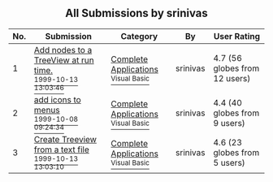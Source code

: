 ﻿<div align="center">

## All Submissions by srinivas

</div>

No.  | Submission | Category | By   | User Rating
---- | ---------- | -------- | ---- | -----------
1 | [Add nodes to a TreeView at run time\.<br /><sup>1999-10-13 13:03:46</sup>](https://github.com/Planet-Source-Code/srinivas-add-nodes-to-a-treeview-at-run-time__1-4016) | [Complete Applications<br /><sup>Visual Basic</sup>](../ByCategory/complete-applications__1-27.md) | srinivas | 4.7 (56 globes from 12 users)
2 | [add icons to menus<br /><sup>1999-10-08 09:24:34</sup>](https://github.com/Planet-Source-Code/srinivas-add-icons-to-menus__1-4029) | [Complete Applications<br /><sup>Visual Basic</sup>](../ByCategory/complete-applications__1-27.md) | srinivas | 4.4 (40 globes from 9 users)
3 | [Create Treeview from a text file<br /><sup>1999-10-13 13:03:10</sup>](https://github.com/Planet-Source-Code/srinivas-create-treeview-from-a-text-file__1-4015) | [Complete Applications<br /><sup>Visual Basic</sup>](../ByCategory/complete-applications__1-27.md) | srinivas | 4.6 (23 globes from 5 users)
